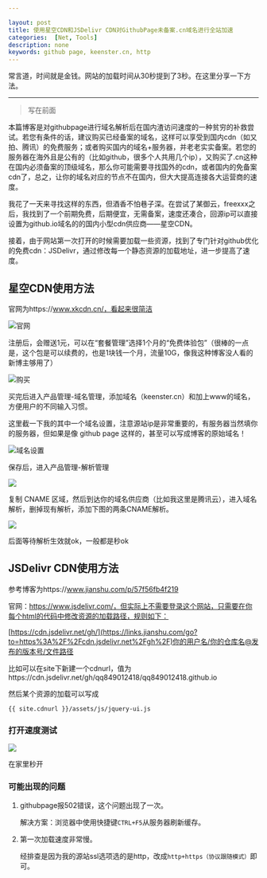 ```yaml
---

layout: post
title: 使用星空CDN和JSDelivr CDN对GithubPage未备案.cn域名进行全站加速
categories:  [Net, Tools]
description: none
keywords: github page, keenster.cn, http
---
```


常言道，时间就是金钱。网站的加载时间从30秒提到了3秒。在这里分享一下方法。

------



> 写在前面

本篇博客是对githubpage进行域名解析后在国内渣访问速度的一种贫穷的补救尝试。若您有条件的话，建议购买已经备案的域名，这样可以享受到国内cdn（如又拍、腾讯）的免费服务；或者购买国内的域名+服务器，并老老实实备案。若您的服务器在海外且是公有的（比如github，很多个人共用几个ip），又购买了.cn这种在国内必须备案的顶级域名，那么你可能需要寻找国外的cdn，或者国内的免备案cdn了，总之，让你的域名对应的节点不在国内，但大大提高连接各大运营商的速度。

我花了一天来寻找这样的东西，但酒香不怕巷子深。在尝试了某御云，freexxx之后，我找到了一个前期免费，后期便宜，无需备案，速度还凑合，回源ip可以直接设置为github.io域名的的国内小型cdn供应商——星空CDN。

接着，由于网站第一次打开的时候需要加载一些资源，找到了专门针对github优化的免费cdn：JSDelivr，通过修改每一个静态资源的加载地址，进一步提高了速度。

## 星空CDN使用方法

官网为https://www.xkcdn.cn/，看起来很简洁

![官网](https://keenster-1300019754.cos.ap-shanghai-fsi.myqcloud.com/2020-02-28_004802.png)

注册后，会赠送1元，可以在“套餐管理”选择1个月的“免费体验包”（很棒的一点是，这个包是可以续费的，也是1块钱一个月，流量10G，像我这种博客没人看的新博主够用了）

![购买](https://keenster-1300019754.cos.ap-shanghai-fsi.myqcloud.com/2020-02-28_013202.png)

买完后进入产品管理-域名管理，添加域名（keenster.cn）和加上www的域名，方便用户的不同输入习惯。

这里截一下我的其中一个域名设置，注意源站ip是非常重要的，有服务器当然填你的服务器，但如果是像 github page 这样的，甚至可以写成博客的原始域名！

![域名设置](https://keenster-1300019754.cos.ap-shanghai-fsi.myqcloud.com/2020-02-28_152045.png)

保存后，进入产品管理-解析管理

![](https://keenster-1300019754.cos.ap-shanghai-fsi.myqcloud.com/2020-02-28_013813.png)

复制 CNAME 区域，然后到达你的域名供应商（比如我这里是腾讯云），进入域名解析，删掉现有解析，添加下图的两条CNAME解析。

![](https://keenster-1300019754.cos.ap-shanghai-fsi.myqcloud.com/2020-02-28_081729.png)

后面等待解析生效就ok，一般都是秒ok

## JSDelivr CDN使用方法

参考博客为https://www.jianshu.com/p/57f56fb4f219

官网：https://www.jsdelivr.com/，但实际上不需要登录这个网站，只需要在你每个html的代码中修改资源的加载路径，规则如下：

[https://cdn.jsdelivr.net/gh/](https://links.jianshu.com/go?to=https%3A%2F%2Fcdn.jsdelivr.net%2Fgh%2F)你的用户名/你的仓库名@发布的版本号/文件路径

比如可以在site下新建一个cdnurl，值为https://cdn.jsdelivr.net/gh/qq849012418/qq849012418.github.io

然后某个资源的加载可以写成 

```
{{ site.cdnurl }}/assets/js/jquery-ui.js
```

### 打开速度测试

![](https://keenster-1300019754.cos.ap-shanghai-fsi.myqcloud.com/2020-02-28_143656.png)

在家里秒开

### 可能出现的问题

1. githubpage报502错误，这个问题出现了一次。

   解决方案：浏览器中使用快捷键`CTRL+F5`从服务器刷新缓存。

2.  第一次加载速度非常慢。

    经排查是因为我的源站ssl选项选的是http，改成`http+https（协议跟随模式）`即可。

